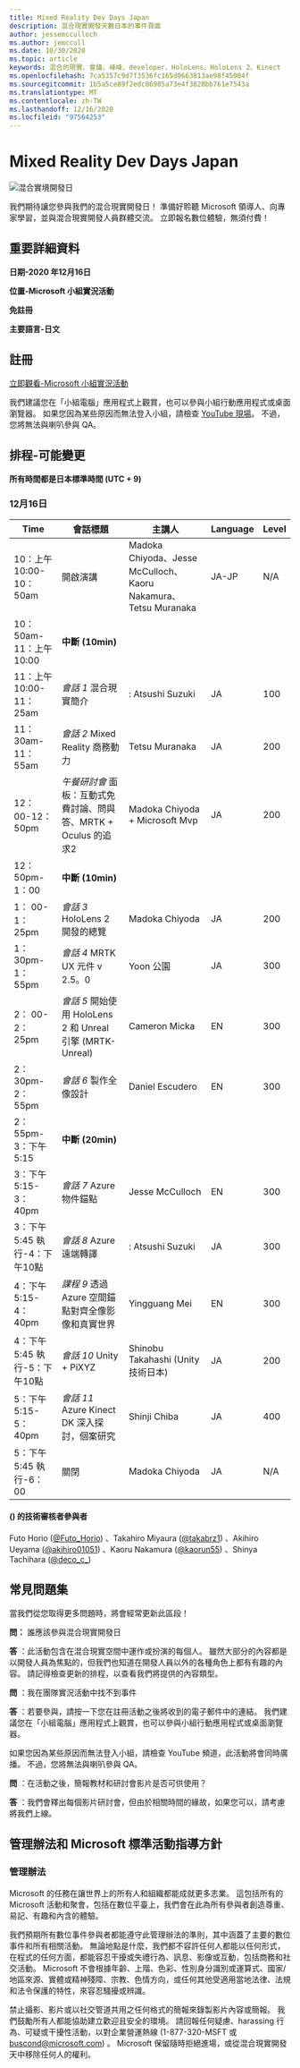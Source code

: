 ```yaml
---
title: Mixed Reality Dev Days Japan
description: 混合現實開發天數日本的事件頁面
author: jessemcculloch
ms.author: jemccull
ms.date: 10/30/2020
ms.topic: article
keywords: 混合的現實、會議、峰峰、developer、HoloLens、HoloLens 2、Kinect
ms.openlocfilehash: 7ca5357c9d7f3536fc165d0663813ae98f45004f
ms.sourcegitcommit: 1b5a5ce89f2edc86985a73e4f3828bb761e7543a
ms.translationtype: MT
ms.contentlocale: zh-TW
ms.lasthandoff: 12/16/2020
ms.locfileid: "97564253"
---
```

# <a name="mixed-reality-dev-days-japan"></a>Mixed Reality Dev Days Japan

![混合實境開發日](images/MRDD/MRDevDaysJapanBanner.png)

我們期待讓您參與我們的混合現實開發日！ 準備好聆聽 Microsoft 領導人、向專家學習，並與混合現實開發人員群體交流。 立即報名數位體驗，無須付費！

## <a name="important-details"></a>重要詳細資料

**日期-2020 年12月16日**

**位置-Microsoft 小組實況活動**

**免註冊**

**主要語言-日文**

## <a name="registration"></a>註冊

[立即觀看-Microsoft 小組實況活動](https://aka.ms/MRDDJPLive)

我們建議您在「小組電腦」應用程式上觀賞，也可以參與小組行動應用程式或桌面瀏覽器。 如果您因為某些原因而無法登入小組，請檢查 [YouTube 現場](https://youtu.be/zxZu1uHjyo4)。 不過，您將無法與喇叭參與 QA。

## <a name="schedule---subject-to-change"></a>排程-可能變更

**所有時間都是日本標準時間 (UTC + 9)** 



### <a name="december-16th"></a>12月16日
|**Time**|**會話標題**|**主講人**|**Language**|**Level**|
|---------|---------|---------|---------|---------|
|10：上午 10:00-10：50am|開啟演講|Madoka Chiyoda、Jesse McCulloch、Kaoru Nakamura、Tetsu Muranaka|JA-JP|N/A|
|10： 50am-11：上午10:00|**中斷 (10min)**||||
|11：上午 10:00-11：25am|*會話 1* 混合現實簡介|: Atsushi Suzuki|JA|100|
|11： 30am-11：55am|*會話 2* Mixed Reality 商務動力|Tetsu Muranaka|JA|200|
|12： 00-12：50pm|*午餐研討會* 面板：互動式免費討論、問與答、MRTK + Oculus 的追求2|Madoka Chiyoda + Microsoft Mvp|JA|200|
|12： 50pm-1：00|**中斷 (10min)**||||
|1： 00-1：25pm|*會話 3* HoloLens 2 開發的總覽|Madoka Chiyoda|JA|200|
|1： 30pm-1：55pm|*會話 4* MRTK UX 元件 v 2.5。0|Yoon 公園|JA|300|
|2： 00-2：25pm|*會話 5* 開始使用 HoloLens 2 和 Unreal 引擎 (MRTK-Unreal) |Cameron Micka|EN|300|
|2： 30pm-2：55pm|*會話 6* 製作全像設計|Daniel Escudero|EN|300|
|2： 55pm-3：下午5:15|**中斷 (20min)**||||
|3：下午 5:15-3：40pm|*會話 7* Azure 物件錨點|Jesse McCulloch|EN|300|
|3：下午5:45 執行-4：下午10點|*會話 8* Azure 遠端轉譯|: Atsushi Suzuki|JA|300|
|4：下午 5:15-4：40pm|*課程 9* 透過 Azure 空間錨點對齊全像影像和真實世界|Yingguang Mei|EN|300|
|4：下午5:45 執行-5：下午10點|*會話 10* Unity + PiXYZ|Shinobu Takahashi (Unity 技術日本) |JA|200|
|5：下午 5:15-5：40pm|*會話 11* Azure Kinect DK 深入探討，個案研究|Shinji Chiba|JA|400|
|5：下午5:45 執行-6：00|關閉|Madoka Chiyoda|JA|N/A|

#### <a name="contributors-technical-reviewers-for-the-subtitles"></a> () 的技術審核者參與者

Futo Horio ([@Futo_Horio](https://twitter.com/Futo_Horio)) 、Takahiro Miyaura ([@takabrz1](https://twitter.com/takabrz1)) 、Akihiro Ueyama ([@akihiro01051](https://twitter.com/akihiro01051)) 、Kaoru Nakamura ([@kaorun55](https://twitter.com/kaorun55)) 、Shinya Tachihara ([@deco_c_](https://twitter.com/deco_c_)) 

## <a name="frequently-asked-questions"></a>常見問題集
當我們從您取得更多問題時，將會經常更新此區段！

**問：** 誰應該參與混合現實開發日

**答** ：此活動包含在混合現實空間中運作或扮演的每個人。 雖然大部分的內容都是以開發人員為焦點的，但我們也知道在開發人員以外的各種角色上都有有趣的內容。 請記得檢查更新的排程，以查看我們將提供的內容類型。  

**問** ：我在團隊實況活動中找不到事件

**答** ：若要參與，請按一下您在註冊活動之後將收到的電子郵件中的連結。 我們建議您在「小組電腦」應用程式上觀賞，也可以參與小組行動應用程式或桌面瀏覽器。

如果您因為某些原因而無法登入小組，請檢查 YouTube 頻道，此活動將會同時廣播。 不過，您將無法與喇叭參與 QA。

**問** ：在活動之後，簡報教材和研討會影片是否可供使用？

**答** ：我們會釋出每個影片研討會，但由於相關時間的緣故，如果您可以，請考慮將我們上線。

<!--  
**Q** -  
**A** -  
  
**Q** -  
**A** -  
  
**Q** -  
**A** -  
-->

## <a name="code-of-conduct-and-microsoft-standard-event-guidelines"></a>管理辦法和 Microsoft 標準活動指導方針

### <a name="code-of-conduct"></a>管理辦法 

Microsoft 的任務在讓世界上的所有人和組織都能成就更多志業。 這包括所有的 Microsoft 活動和聚會，包括在數位平臺上，我們會在此為所有參與者創造尊重、易記、有趣和內含的體驗。

我們預期所有數位事件參與者都能遵守此管理辦法的準則，其中涵蓋了主要的數位事件和所有相關活動。 無論地點是什麼，我們都不容許任何人都能以任何形式，在程式的任何方面，都能容忍干擾或失禮行為、訊息、影像或互動，包括商務和社交活動。 Microsoft 不會根據年齡、上階、色彩、性別身分識別或運算式、國家/地區來源、實體或精神殘障、宗教、色情方向，或任何其他受適用當地法律、法規和法令保護的特性，來容忍騷擾或辨識。  

禁止攝影、影片或以社交管道共用之任何格式的簡報來錄製影片內容或簡報。 我們鼓勵所有人都能協助建立歡迎且安全的環境。 請回報任何疑慮、harassing 行為、可疑或干擾性活動，以對企業營運熱線 (1-877-320-MSFT 或 [buscond@microsoft.com](mailto:buscond@microsoft.com)) 。 Microsoft 保留隨時拒絕進場，或從混合現實開發天中移除任何人的權利。 
